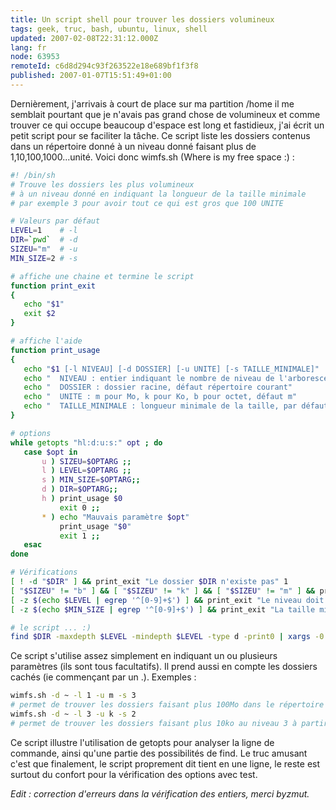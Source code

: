 ```yaml
---
title: Un script shell pour trouver les dossiers volumineux
tags: geek, truc, bash, ubuntu, linux, shell
updated: 2007-02-08T22:31:12.000Z
lang: fr
node: 63953
remoteId: c6d8d294c93f263522e18e689bf1f3f8
published: 2007-01-07T15:51:49+01:00
---
```

 
Dernièrement, j'arrivais à court de place sur ma partition /home il me semblait pourtant que je n'avais pas grand chose de volumineux et comme trouver ce qui occupe beaucoup d'espace est long et fastidieux, j'ai écrit un petit script pour se faciliter la tâche. Ce script liste les dossiers contenus dans un répertoire donné à un niveau donné faisant plus de 1,10,100,1000...unité. Voici donc wimfs.sh (Where is my free space :) :

 ``` bash
#! /bin/sh
# Trouve les dossiers les plus volumineux
# à un niveau donné en indiquant la longueur de la taille minimale
# par exemple 3 pour avoir tout ce qui est gros que 100 UNITE

# Valeurs par défaut
LEVEL=1    # -l
DIR=`pwd`  # -d
SIZEU="m"  # -u
MIN_SIZE=2 # -s

# affiche une chaine et termine le script
function print_exit
{
    echo "$1"
    exit $2
}

# affiche l'aide
function print_usage
{
    echo "$1 [-l NIVEAU] [-d DOSSIER] [-u UNITE] [-s TAILLE_MINIMALE]"
    echo "  NIVEAU : entier indiquant le nombre de niveau de l'arborescence à descendre, défaut: 1"
    echo "  DOSSIER : dossier racine, défaut répertoire courant"
    echo "  UNITE : m pour Mo, k pour Ko, b pour octet, défaut m"
    echo "  TAILLE_MINIMALE : longueur minimale de la taille, par défaut 2, pour afficher ce qui fait plus de 10 UNITE"
}

# options
while getopts "hl:d:u:s:" opt ; do
    case $opt in
        u ) SIZEU=$OPTARG ;;
        l ) LEVEL=$OPTARG ;;
        s ) MIN_SIZE=$OPTARG;;
        d ) DIR=$OPTARG;;
        h ) print_usage $0
            exit 0 ;;
        * ) echo "Mauvais paramètre $opt"
            print_usage "$0"
            exit 1 ;;
    esac
done

# Vérifications
[ ! -d "$DIR" ] && print_exit "Le dossier $DIR n'existe pas" 1
[ "$SIZEU" != "b" ] && [ "$SIZEU" != "k" ] && [ "$SIZEU" != "m" ] && print_exit "L'unité ne peut être que b, k, u" 2
[ -z $(echo $LEVEL | egrep '^[0-9]+$') ] && print_exit "Le niveau doit être un entier" 3
[ -z $(echo $MIN_SIZE | egrep '^[0-9]+$') ] && print_exit "La taille minimale doit être un entier" 4

# le script ... :)
find $DIR -maxdepth $LEVEL -mindepth $LEVEL -type d -print0 | xargs -0 du -s$SIZEU 2> /dev/null | egrep "^[0-9]{$MIN_SIZE,}" | sort -n
```

 
Ce script s'utilise assez simplement en indiquant un ou plusieurs paramètres (ils sont tous facultatifs). Il prend aussi en compte les dossiers cachés (ie commençant par un .). Exemples :

 ``` bash
wimfs.sh -d ~ -l 1 -u m -s 3
# permet de trouver les dossiers faisant plus 100Mo dans le répertoire personnel de l'utilisateur
wimfs.sh -d ~ -l 3 -u k -s 2
# permet de trouver les dossiers faisant plus 10ko au niveau 3 à partir du répertoire utilisateur
```

 
Ce script illustre l'utilisation de getopts pour analyser la ligne de commande, ainsi qu'une partie des possibilités de find. Le truc amusant c'est que finalement, le script proprement dit tient en une ligne, le reste est surtout du confort pour la vérification des options avec test.

 
*Edit : correction d'erreurs dans la vérification des entiers, merci byzmut.*

